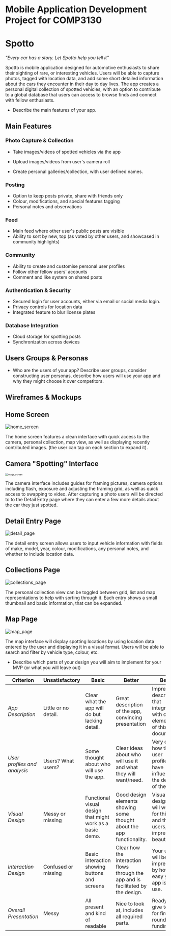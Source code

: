 # Mobile Application Development Project for COMP3130


# Spotto

*"Every car has a story. Let Spotto help you tell it"*

Spotto is mobile application designed for automotive enthusiasts to share their sighting of rare, or interesting vehicles. Users will be able to capture photos, tagged with location data, and add some short detailed information about the cars they encounter in their day to day lives. The app creates a personal digital collection of spotted vehicles, with an option to contribute to a global database that users can access to browse finds and connect with fellow enthusiasts. 

- Describe the main features of your app.    

## Main Features

### Photo Capture & Collection 

* Take images/videos of spotted vehicles via the app

* Upload images/videos from user's camera roll

* Create personal galleries/collection, with user defined names.

### Posting 

* Option to keep posts private, share with friends only
* Colour, modifications, and special features tagging
* Personal notes and observations

### Feed 

* Main feed where other user's public posts are visible
* Ability to sort by new, top (as voted by other users, and showcased in community highlights)

### Community 

* Ability to create and customise personal user profiles
* Follow other fellow users' accounts
* Comment and like system on shared posts

### Authentication & Security

* Secured login for user accounts, either via email or social media login.
* Privacy controls for location data
* Integrated feature to blur license plates

### Database Integration

* Cloud storage for spotting posts
* Synchronization across devices













## Users Groups & Personas



* Who are the users of your app? Describe user groups, consider  constructing user personas, describe how users will use your app and why they might choose it over competitors.



## Wireframes & Mockups

## Home Screen

![home_screen](https://github.com/MQ-COMP3130/mobile-application-development-mohnish-sharma/blob/main/images/home_screen.png)

The home screen features a clean interface with quick access to the camera, personal collection, map view, as well as displaying recently contributed images. (the user can tap on each section to expand it).

## Camera "Spotting" Interface

<img src="https://github.com/MQ-COMP3130/mobile-application-development-mohnish-sharma/blob/main/images/image_screen.png" alt="image_screen" style="zoom: 50%;" />

The camera interface includes guides for framing pictures, camera options including flash, exposure and adjusting the framing grid, as well as quick access to swapping to video. After capturing a photo users will be directed to to the Detail Entry page where they can enter a few more details about the car they just spotted.

## Detail Entry Page

![detail_page](https://github.com/MQ-COMP3130/mobile-application-development-mohnish-sharma/blob/main/images/details_screen.png)

The detail entry screen allows users to input vehicle information with fields of make, model, year, colour, modifications, any personal notes, and whether to include location data.

## Collections Page

![collections_page](https://github.com/MQ-COMP3130/mobile-application-development-mohnish-sharma/blob/main/images/collection_screen.png)

The personal collection view can be toggled between grid, list and map representations to help with sorting through it. Each entry shows a small thumbnail and basic information, that can be expanded.

## Map Page

![map_page](https://github.com/MQ-COMP3130/mobile-application-development-mohnish-sharma/blob/main/images/map_screen.png)

The map interface will display spotting locations by using location data entered by the user and displaying it in a visual format. Users will be able to search and filter by vehicle type, colour, etc.

- Describe which parts of your design you will aim to implement for your MVP (or what you will leave out)



| **Criterion**                | **Unsatisfactory**   | **Basic**                                                 | **Better**                                                   | **Best**                                                     |
| ---------------------------- | -------------------- | --------------------------------------------------------- | ------------------------------------------------------------ | ------------------------------------------------------------ |
| *App Description*            | Little or no detail. | Clear what the app will do but lacking detail.            | Great description of the app, convincing presentation        | Impressive description that integrates with other elements of this document. |
| *User profiles and analysis* | Users? What users?   | Some thought about who will use the app.                  | Clear ideas about who will use it and what they will want/need. | Very clear how the user profiles have influenced the design of the app. |
| *Visual Design*              | Messy or missing     | Functional visual design that might work as a basic demo. | Good design elements showing some thought about the app functionality. | Visual design that will work for this app and these users, impressive, beautiful! |
| *Interaction Design*         | Confused or missing  | Basic interaction showing buttons and screens             | Clear how the interaction flows through the app and is facilitated by the design. | Your users will be impressed by how easy your app is to use. |
| *Overall Presentation*       | Messy                | All present and kind of readable                          | Nice to look at, includes all required parts.                | Ready to give to VC for first round of funding!              |
